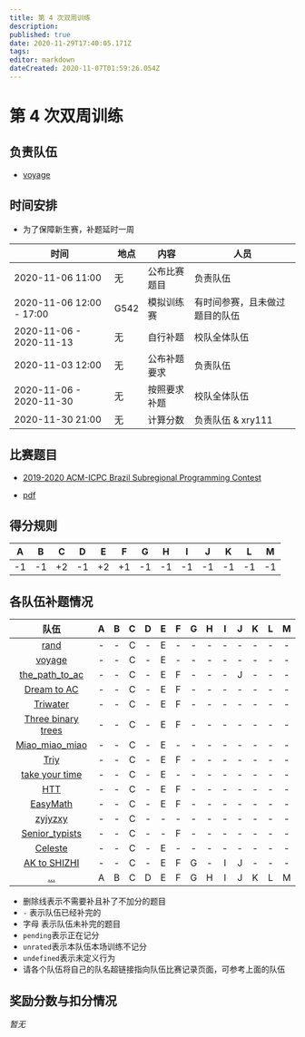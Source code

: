 ```yaml
---
title: 第 4 次双周训练
description: 
published: true
date: 2020-11-29T17:40:05.171Z
tags: 
editor: markdown
dateCreated: 2020-11-07T01:59:26.054Z
---
```


# 第 4 次双周训练

## 负责队伍

* [voyage](/team/voyage)

## 时间安排

* 为了保障新生赛，补题延时一周

| 时间 | 地点  | 内容 | 人员 |
|---|---|---|---|
| 2020-11-06 11:00 | 无 | 公布比赛题目 | 负责队伍 |
| 2020-11-06 12:00 - 17:00 | G542 | 模拟训练赛 | 有时间参赛，且未做过题目的队伍 |
| 2020-11-06 - 2020-11-13 | 无 | 自行补题 | 校队全体队伍 |
| 2020-11-03 12:00 | 无 | 公布补题要求 | 负责队伍 |
| 2020-11-06 - 2020-11-30 | 无 | 按照要求补题 | 校队全体队伍 |
| 2020-11-30 21:00 | 无 | 计算分数 | 负责队伍 & xry111 |

## 比赛题目

* [2019-2020 ACM-ICPC Brazil Subregional Programming Contest](https://codeforces.com/group/2l2uaz0vCx/contest/102346)

* [pdf](https://codeforces.com/group/2l2uaz0vCx/contest/102346/attachments/download/9358/maratona_en.pdf)

## 得分规则
|A|B|C|D|E|F|G|H|I|J|K|L|M|
|:-:|:-:|:-:|:-:|:-:|:-:|:-:|:-:|:-:|:-:|:-:|:-:|:-:|
|-1|-1|+2|-1|+2|+1|-1|-1|-1|-1|-1|-1|-1|

## 各队伍补题情况

|队伍|A|B|C|D|E|F|G|H|I|J|K|L|M|
|:-:|:-:|:-:|:-:|:-:|:-:|:-:|:-:|:-:|:-:|:-:|:-:|:-:|:-:|
|[rand](/team/rand/trainings/GYM-102391)|-|-|C|-|E|-|-|-|-|-|-|-|-|
|[voyage](/team/voyage/gym102346)|-|-|C|-|E|-|-|-|-|-|-|-|-|
|[the_path_to_ac](/team/the_path_to_ac)|-|-|C|-|E|F|-|-|-|J|-|-|-|
|[Dream to AC](/team/DreamToAc/训练记录/第四次双周训练)|-|-|C|-|E|F|-|-|-|-|-|-|-|
|[Triwater](/team/Triwater/TrainingRecords/2019-2020ACM-ICPCBrazil)|-|-|C|-|E|F|-|-|-|-|-|-|-|
|[Three binary trees](/team/Three)|-|-|C|-|E|F|-|-|-|-|-|-|-|
|[Miao_miao_miao](/team/Miao_miao_miao/双周训练4)|-|-|C|-|E|-|-|-|-|-|-|-|-|
|[Triy](/team/Triy/双周训练4)|-|-|C|-|E|F|-|-|-|-|-|-|-|
|[take your time](/team/take-your-time/train-records/icpc2020brazil)|-|-|C|-|E|-|-|-|-|-|-|-|-|
|[HTT](/team/HTT/ACM-ICPC巴西分区)|-|-|C|-|E|F|-|-|-|-|-|-|-|
|[EasyMath](/team/EasyMath/训练记录/EasyMath)|-|-|C|-|E|F|-|-|-|-|-|-|-|
|[zyjyzxy](/team/zyjyzxy/GYM-102346)|-|-|C|-|-|-|-|-|-|-|-|-|-|
|[Senior_typists](/team/SeniorTypists/%E7%AC%AC%E5%9B%9B%E6%AC%A1%E8%AE%AD%E7%BB%83%E8%AE%B0%E5%BD%95)|-|-|C|-|-|F|-|-|-|-|-|-|-|
|[Celeste](/team/Celeste/2019-2020-Brazil-Subregional)|-|-|C|-|E|-|-|-|-|-|-|-|-|
|[AK to SHIZHI](/team/AK-to-SHIZHI/4)|-|-|C|-|E|F|G|-|I|J|-|-|-|
|[...](/team/)|A|B|C|D|E|F|G|H|I|J|K|L|M|


* 删除线表示不需要补且补了不加分的题目
* `-` 表示队伍已经补完的
* 字母 表示队伍未补完的题目
* `pending`表示正在记分
* `unrated`表示本队伍本场训练不记分
* `undefined`表示未定义行为
* 请各个队伍将自己的队名超链接指向队伍比赛记录页面，可参考上面的队伍

## 奖励分数与扣分情况

*暂无*